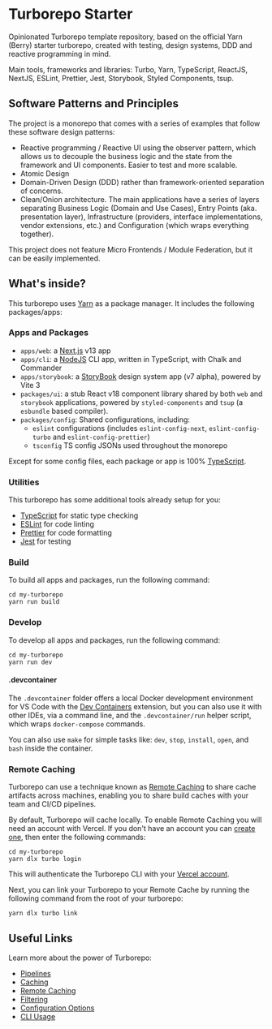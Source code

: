# Turborepo Starter

Opinionated Turborepo template repository, based on the official Yarn (Berry) starter turborepo,
created with testing, design systems, DDD and reactive programming in mind.

Main tools, frameworks and libraries: Turbo, Yarn, TypeScript, ReactJS, NextJS, ESLint, Prettier, Jest, Storybook, Styled Components, tsup.

## Software Patterns and Principles

The project is a monorepo that comes with a series of examples that follow these software design patterns:

- Reactive programming / Reactive UI using the observer pattern, which allows us to decouple the business logic and the state from the framework and UI components. Easier to test and more scalable.
- Atomic Design
- Domain-Driven Design (DDD) rather than framework-oriented separation of concerns.
- Clean/Onion architecture. The main applications have a series of layers separating Business Logic (Domain and Use Cases), Entry Points (aka. presentation layer), Infrastructure (providers, interface implementations, vendor extensions, etc.) and Configuration (which wraps everything together).

This project does not feature Micro Frontends / Module Federation, but it can be easily implemented.

## What's inside?

This turborepo uses [Yarn](https://yarnpkg.com/) as a package manager. It includes the following packages/apps:

### Apps and Packages

- `apps/web`: a [Next.js](https://nextjs.org/) v13 app
- `apps/cli`: a [NodeJS](https://nodejs.org/) CLI app, written in TypeScript, with Chalk and Commander
- `apps/storybook`: a [StoryBook](https://storybook.js.org/) design system app (v7 alpha), powered by Vite 3
- `packages/ui`: a stub React v18 component library shared by both `web` and `storybook` applications, powered by `styled-components` and `tsup` (a `esbundle` based compiler).
- `packages/config`: Shared configurations, including:
  - `eslint` configurations (includes `eslint-config-next`, `eslint-config-turbo` and `eslint-config-prettier`)
  - `tsconfig` TS config JSONs used throughout the monorepo

Except for some config files, each package or app is 100% [TypeScript](https://www.typescriptlang.org/).

### Utilities

This turborepo has some additional tools already setup for you:

- [TypeScript](https://www.typescriptlang.org/) for static type checking
- [ESLint](https://eslint.org/) for code linting
- [Prettier](https://prettier.io) for code formatting
- [Jest](https://jestjs.io) for testing

### Build

To build all apps and packages, run the following command:

```
cd my-turborepo
yarn run build
```

### Develop

To develop all apps and packages, run the following command:

```
cd my-turborepo
yarn run dev
```

#### .devcontainer

The `.devcontainer` folder offers a local Docker development environment for VS Code with the [Dev Containers](https://containers.dev/) extension, but you can also use it with other IDEs, via a command line, and the `.devcontainer/run` helper script, which wraps `docker-compose` commands.

You can also use `make` for simple tasks like: `dev`, `stop`, `install`, `open`, and `bash` inside the container.

### Remote Caching

Turborepo can use a technique known as [Remote Caching](https://turbo.build/repo/docs/core-concepts/remote-caching) to share cache artifacts across machines, enabling you to share build caches with your team and CI/CD pipelines.

By default, Turborepo will cache locally. To enable Remote Caching you will need an account with Vercel. If you don't have an account you can [create one](https://vercel.com/signup), then enter the following commands:

```
cd my-turborepo
yarn dlx turbo login
```

This will authenticate the Turborepo CLI with your [Vercel account](https://vercel.com/docs/concepts/personal-accounts/overview).

Next, you can link your Turborepo to your Remote Cache by running the following command from the root of your turborepo:

```
yarn dlx turbo link
```

## Useful Links

Learn more about the power of Turborepo:

- [Pipelines](https://turbo.build/repo/docs/core-concepts/monorepos/running-tasks)
- [Caching](https://turbo.build/repo/docs/core-concepts/caching)
- [Remote Caching](https://turbo.build/repo/docs/core-concepts/remote-caching)
- [Filtering](https://turbo.build/repo/docs/core-concepts/monorepos/filtering)
- [Configuration Options](https://turbo.build/repo/docs/reference/configuration)
- [CLI Usage](https://turbo.build/repo/docs/reference/command-line-reference)
